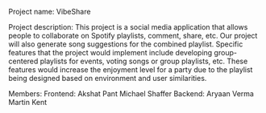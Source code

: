 Project name: VibeShare

Project description:
This project is a social media application that allows people to collaborate on Spotify playlists, comment, share, etc. Our project will also generate song suggestions for the combined playlist. Specific features that the project would implement include developing group-centered playlists for events, voting songs or group playlists, etc. These features would increase the enjoyment level for a party due to the playlist being designed based on environment and user similarities.

Members:
	Frontend:
Akshat Pant
Michael Shaffer
Backend:
Aryaan Verma
Martin Kent


